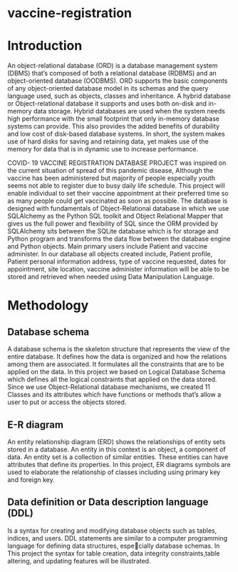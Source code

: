 # vaccine-registration

# Introduction
An object-relational database (ORD) is a database management system (DBMS) that’s composed of both a relational database (RDBMS) and an object-oriented database (OODBMS).
ORD supports the basic components of any object-oriented database model in its schemas and the query language used, such as objects, classes and inheritance.
A hybrid database or Object-relational database it supports and uses both on-disk and in-memory data storage. Hybrid databases are used when the system needs high performance with the small footprint that only in-memory database systems can provide. This also provides the added benefits of durability and low cost of disk-based database systems. In short, the system makes use of hard disks for saving and retaining data, yet makes use of the memory for data that is in dynamic use to increase performance.

COVID- 19 VACCINE REGISTRATION DATABASE PROJECT was inspired on the current situation of spread of this pandemic disease, Although the vaccine has been administered but
majority of people especially youth seems not able to register due to busy daily life schedule. This project will enable individual to set their vaccine appointment at their preferred time so as many people could get vaccinated as soon as possible. The database is designed with fundamentals of Object-Relational database in which we use
SQLAlchemy as the Python SQL toolkit and Object Relational Mapper that gives us the full power and flexibility of SQL since the ORM provided by SQLAlchemy sits between the SQLite database which is for storage and Python program and transforms the data flow between the database engine and Python objects.
Main primary users include Patient and vaccine administer. In our database all objects created include, Patient profile, Patient personal information address, type of vaccine requested, dates for appointment, site location, vaccine administer information will be able to be stored and retrieved when needed using Data Manipulation Language.

# Methodology

## Database schema
A database schema is the skeleton structure that represents the view of the entire database. It defines how the data is organized and how the relations among them are associated. It formulates all the constraints that are to be applied on the data. In this project we based on Logical Database Schema which defines all the logical constraints that applied on the data stored. Since we use Object-Relational database mechanisms, we created 11 Classes and its attributes which have functions or methods that’s allow a user to put or access the objects stored.

## E-R diagram
An entity relationship diagram (ERD) shows the relationships of entity sets stored in a database.
An entity in this context is an object, a component of data. An entity set is a collection of similar entities. These entities can have attributes that define its properties. In this project, ER diagrams symbols are used to elaborate the relationship of classes including using primary key
and foreign key.

## Data definition or Data description language (DDL)
Is a syntax for creating and modifying database objects such as tables, indices, and users. DDL
statements are similar to a computer programming language for defining data structures, especially database schemas. In This project the syntax for table creation, data integrity constraints,table altering, and updating features will be illustrated.


